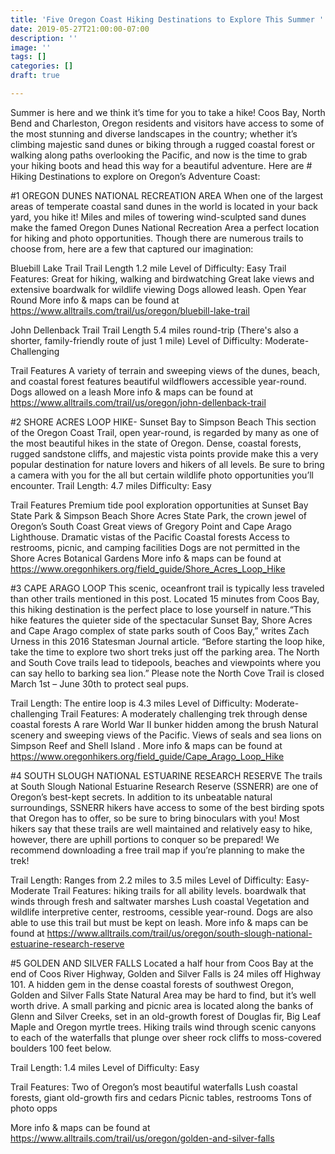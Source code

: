 ```yaml
---
title: 'Five Oregon Coast Hiking Destinations to Explore This Summer '
date: 2019-05-27T21:00:00-07:00
description: ''
image: ''
tags: []
categories: []
draft: true

---
```

Summer is here and we think it’s time for you to take a hike! Coos Bay, North Bend and Charleston, Oregon residents and visitors have access to some of the most stunning and diverse landscapes in the country; whether it’s climbing majestic sand dunes or biking through a rugged coastal forest or walking along paths overlooking the Pacific, and now is the time to grab your hiking boots and head this way for a beautiful adventure. Here are # Hiking Destinations to explore on Oregon’s Adventure Coast:

#1 OREGON DUNES NATIONAL RECREATION AREA
When one of the largest areas of temperate coastal sand dunes in the world is located in your back yard, you hike it! Miles and miles of towering wind-sculpted sand dunes make the famed Oregon Dunes National Recreation Area a perfect location for hiking and photo opportunities. Though there are numerous trails to choose from, here are a few that captured our imagination:

Bluebill Lake Trail
Trail Length 1.2 mile
Level of Difficulty: Easy
Trail Features:
Great for hiking, walking and birdwatching
Great lake views and extensive boardwalk for wildlife viewing
Dogs allowed leash.
Open Year Round
More info & maps can be found at https://www.alltrails.com/trail/us/oregon/bluebill-lake-trail

John Dellenback Trail
Trail Length 5.4 miles round-trip (There's also a shorter, family-friendly route of just 1 mile)
Level of Difficulty: Moderate- Challenging

Trail Features
A variety of terrain and sweeping views of the dunes, beach, and coastal forest
features beautiful wildflowers
accessible year-round.
Dogs allowed on a leash
More info & maps can be found at https://www.alltrails.com/trail/us/oregon/john-dellenback-trail


#2 SHORE ACRES LOOP HIKE- Sunset Bay to Simpson Beach
This section of the Oregon Coast Trail, open year-round, is regarded by many as one of the most beautiful hikes in the state of Oregon. Dense, coastal forests, rugged sandstone cliffs, and majestic vista points provide make this a very popular destination for nature lovers and hikers of all levels. Be sure to bring a camera with you for the all but certain wildlife photo opportunities you’ll encounter.
Trail Length: 4.7 miles
Difficulty: Easy

Trail Features
Premium tide pool exploration opportunities at Sunset Bay State Park & Simpson Beach
Shore Acres State Park, the crown jewel of Oregon’s South Coast
Great views of Gregory Point and Cape Arago Lighthouse.
Dramatic vistas of the Pacific
Coastal forests
Access to restrooms, picnic, and camping facilities 
Dogs are not permitted in the Shore Acres Botanical Gardens
More info & maps can be found at https://www.oregonhikers.org/field_guide/Shore_Acres_Loop_Hike


#3 CAPE ARAGO LOOP
This scenic, oceanfront trail is typically less traveled than other trails mentioned in this post. Located 15 minutes from Coos Bay, this hiking destination is the perfect place to lose yourself in nature.“This hike features the quieter side of the spectacular Sunset Bay, Shore Acres and Cape Arago complex of state parks south of Coos Bay,” writes Zach Urness in this 2016 Statesman Journal article. “Before starting the loop hike, take the time to explore two short treks just off the parking area. The North and South Cove trails lead to tidepools, beaches and viewpoints where you can say hello to barking sea lion.”  Please note the North Cove Trail is closed March 1st – June 30th to protect seal pups.

Trail Length: The entire loop is 4.3 miles 
Level of Difficulty: Moderate- challenging 
Trail Features: 
A moderately challenging trek through dense coastal forests 
A rare World War II bunker hidden among the brush 
Natural scenery and sweeping views of the Pacific. 
Views of seals and sea lions on Simpson Reef and Shell Island . 
More info & maps can be found at https://www.oregonhikers.org/field_guide/Cape_Arago_Loop_Hike

#4 SOUTH SLOUGH NATIONAL ESTUARINE RESEARCH RESERVE
The trails at South Slough National Estuarine Research Reserve (SSNERR) are one of Oregon’s best-kept secrets. In addition to its unbeatable natural surroundings, SSNERR hikers have access to some of the best birding spots that Oregon has to offer, so be sure to bring binoculars with you! Most hikers say that these trails are well maintained and relatively easy to hike, however, there are uphill portions to conquer so be prepared!  We recommend downloading a free trail map if you’re planning to make the trek! 

Trail Length: Ranges from 2.2 miles to 3.5 miles
Level of Difficulty: Easy- Moderate
Trail Features:
 hiking trails for all ability levels.
boardwalk that winds through fresh and saltwater marshes
Lush coastal Vegetation and wildlife
 interpretive center, restrooms, 
cessible year-round. Dogs are also able to use this trail but must be kept on leash.
More info & maps can be found at https://www.alltrails.com/trail/us/oregon/south-slough-national-estuarine-research-reserve

#5 GOLDEN AND SILVER FALLS
Located a half hour from Coos Bay at the end of Coos River Highway, Golden and Silver Falls is 24 miles off Highway 101. A hidden gem in the dense coastal forests of southwest Oregon, Golden and Silver Falls State Natural Area may be hard to find, but it’s well worth drive. A small parking and picnic area is located along the banks of Glenn and Silver Creeks, set in an old-growth forest of Douglas fir, Big Leaf Maple and Oregon myrtle trees. Hiking trails wind through scenic canyons to each of the waterfalls that plunge over sheer rock cliffs to moss-covered boulders 100 feet below. 

Trail Length: 1.4 miles 
Level of Difficulty: Easy

Trail Features:
Two of Oregon’s most beautiful waterfalls 
Lush coastal forests, giant old-growth firs and cedars
Picnic tables, restrooms
Tons of photo opps

More info & maps can be found at  https://www.alltrails.com/trail/us/oregon/golden-and-silver-falls

